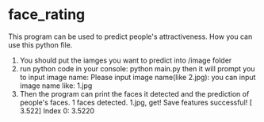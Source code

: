 # face_rating
This program can be used to predict people's attractiveness.
How you can use this python file.
1. You should put the iamges you want to predict into /image folder
2. run python code in your console:
   python main.py
   then it will prompt you to input image name:
   Please input image name(like 2.jpg):
   you can input image name like:
   1.jpg
3. Then the program can print the faces it detected and the prediction of people's faces.
    1 faces detected.
    1.jpg, get!
    Save features successful! 
    [ 3.522]
    Index 0: 3.5220
